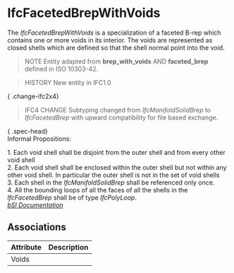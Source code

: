 IfcFacetedBrepWithVoids
=======================
The _IfcFacetedBrepWithVoids_ is a specialization of a faceted B-rep which
contains one or more voids in its interior. The voids are represented as
closed shells which are defined so that the shell normal point into the void.  
  
> NOTE  Entity adapted from **brep_with_voids** AND **faceted_brep** defined
> in ISO 10303-42.  
  
> HISTORY  New entity in IFC1.0  
  
{ .change-ifc2x4}  
> IFC4 CHANGE  Subtyping changed from _IfcManifoldSolidBrep_ to
> _IfcFacetedBrep_ with upward compatibility for file based exchange.  
  
  
  
{ .spec-head}  
Informal Propositions:  
  
1\. Each void shell shall be disjoint from the outer shell and from every
other void shell  
2\. Each void shell shall be enclosed within the outer shell but not within
any other void shell. In particular the outer shell is not in the set of void
shells  
3\. Each shell in the _IfcManifoldSolidBrep_ shall be referenced only once.  
4\. All the bounding loops of all the faces of all the shells in the
_IfcFacetedBrep_ shall be of type _IfcPolyLoop_.  
[ _bSI
Documentation_](https://standards.buildingsmart.org/IFC/DEV/IFC4_2/FINAL/HTML/schema/ifcgeometricmodelresource/lexical/ifcfacetedbrepwithvoids.htm)


Associations
------------
| Attribute   | Description   |
|-------------|---------------|
| Voids       |               |

